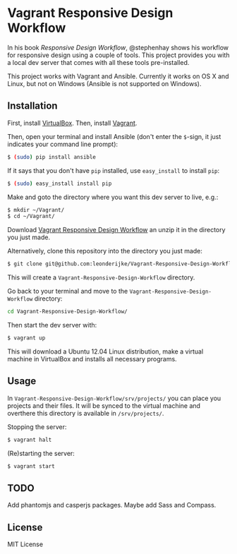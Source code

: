 # Vagrant Responsive Design Workflow

In his book *Responsive Design Workflow*, @stephenhay shows his workflow for responsive design using a couple of tools. This project provides you with a local dev server that comes with all these tools pre-installed.

This project works with Vagrant and Ansible. Currently it works on OS X and Linux, but not on Windows (Ansible is not supported on Windows).

## Installation

First, install [VirtualBox](https://www.virtualbox.org/wiki/Downloads). Then, install [Vagrant](http://downloads.vagrantup.com/).

Then, open your terminal and install Ansible (don't enter the `$`-sign, it just indicates your command line prompt):

```bash
$ (sudo) pip install ansible
```

If it says that you don't have `pip` installed, use `easy_install` to install `pip`:

```bash
$ (sudo) easy_install install pip
```

Make and goto the directory where you want this dev server to live, e.g.:

```bash
$ mkdir ~/Vagrant/
$ cd ~/Vagrant/
```

Download [Vagrant Responsive Design Workflow](https://github.com/leonderijke/Vagrant-Responsive-Design-Workflow/archive/master.zip) an unzip it in the directory you just made.

Alternatively, clone this repository into the directory you just made:

```bash
$ git clone git@github.com:leonderijke/Vagrant-Responsive-Design-Workflow.git
```

This will create a `Vagrant-Responsive-Design-Workflow` directory.

Go back to your terminal and move to the `Vagrant-Responsive-Design-Workflow` directory:

```bash
cd Vagrant-Responsive-Design-Workflow/
```

Then start the dev server with:

```bash
$ vagrant up
```

This will download a Ubuntu 12.04 Linux distribution, make a virtual machine in VirtualBox and installs all necessary programs.

## Usage

In `Vagrant-Responsive-Design-Workflow/srv/projects/` you can place you projects and their files. It will be synced to the virtual machine and overthere this directory is available in `/srv/projects/`.

Stopping the server:

```bash
$ vagrant halt
```

(Re)starting the server:

```bash
$ vagrant start
```

## TODO

Add phantomjs and casperjs packages. Maybe add Sass and Compass.

## License

MIT License